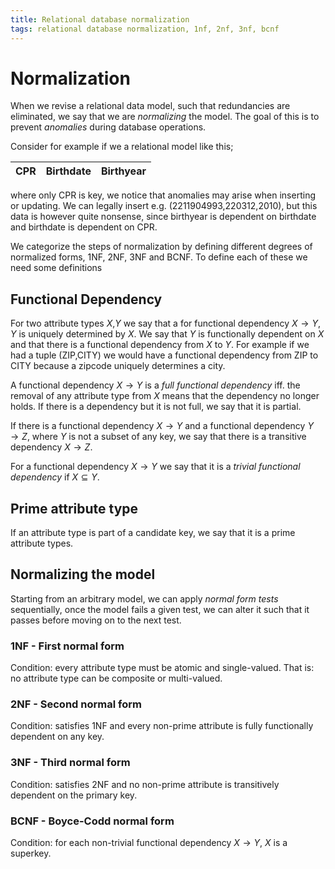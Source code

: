 ```yaml
---
title: Relational database normalization
tags: relational database normalization, 1nf, 2nf, 3nf, bcnf
---
```


# Normalization

When we revise a relational data model, such that redundancies are eliminated, we say that we are _normalizing_ the model. The goal of this is to prevent _anomalies_ during database operations. 

Consider for example if we a relational model like this;

CPR | Birthdate | Birthyear
-|-|-


where only CPR is key, we notice that anomalies may arise when inserting or updating. We can legally insert e.g. (2211904993,220312,2010), but this data is however quite nonsense, since birthyear is dependent on birthdate and birthdate is dependent on CPR.

We categorize the steps of normalization by defining different degrees of normalized forms, 1NF, 2NF, 3NF and BCNF. To define each of these we need some definitions

## Functional Dependency

For two attribute types $X$,$Y$ we say that a for functional dependency $X \rightarrow Y$, $Y$ is uniquely determined by $X$. We say that $Y$ is functionally dependent on $X$ and that there is a functional dependency from $X$ to $Y$. For example if we had a tuple (ZIP,CITY) we would have a functional dependency from ZIP to CITY because a zipcode uniquely determines a city.

A functional dependency $X \rightarrow Y$ is a _full functional dependency_ iff. the removal of any attribute type from $X$ means that the dependency no longer holds. If there is a dependency but it is not full, we say that it is partial.

If there is a functional dependency $X \rightarrow Y$ and a functional dependency $Y \rightarrow Z$, where $Y$ is not a subset of any key, we say that there is a transitive dependency $X \rightarrow Z$.

For a functional dependency $X \rightarrow Y$ we say that it is a _trivial functional dependency_ if $X \subseteq Y$.

## Prime attribute type

If an attribute type is part of a candidate key, we say that it is a prime attribute types. 

## Normalizing the model

Starting from an arbitrary model, we can apply _normal form tests_ sequentially, once the model fails a given test, we can alter it such that it passes before moving on to the next test.

### 1NF - First normal form

Condition: every attribute type must be atomic and single-valued. That is: no attribute type can be composite or multi-valued.

### 2NF - Second normal form

Condition: satisfies 1NF and every non-prime attribute is fully functionally dependent on any key.

### 3NF - Third normal form

Condition: satisfies 2NF and no non-prime attribute is transitively dependent on the primary key.

### BCNF - Boyce-Codd normal form

Condition: for each non-trivial functional dependency $X \rightarrow Y$, $X$ is a superkey.